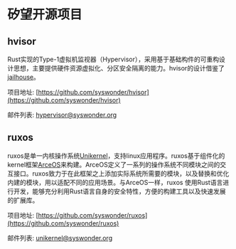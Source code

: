 # 矽望开源项目

## hvisor

Rust实现的Type-1虚拟机监视器（Hypervisor），采用基于基础构件的可重构设计思想，主要提供硬件资源虚拟化、分区安全隔离的能力。hvisor的设计借鉴了[jailhouse](https://github.com/siemens/jailhouse)。

项目地址: [https://github.com/syswonder/hvisor](https://github.com/syswonder/hvisor) 

邮件列表: [hypervisor@syswonder.org](https://maillist.syswonder.org/mailman3/lists/hypervisor.syswonder.org/)

## ruxos

ruxos是单一内核操作系统[Unikernel](https://en.wikipedia.org/wiki/Unikernel)，支持linux应用程序。ruxos基于组件化的kernel框架[ArceOS](https://github.com/rcore-os/arceos)来构建。ArceOS定义了一系列的操作系统不同模块之间的交互接口。ruxos致力于在此框架之上添加实际系统所需要的模块，以及替换和优化内建的模块，用以适配不同的应用场景。与ArceOS一样，ruxos 使用Rust语言进行开发，能够充分利用Rust语言自身的安全特性，方便的构建工具以及快速发展的扩展库。

项目地址: [https://github.com/syswonder/ruxos](https://github.com/syswonder/ruxos) 

邮件列表: [unikernel@syswonder.org](https://maillist.syswonder.org/mailman3/lists/unikernel.syswonder.org/)
